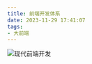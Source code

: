 ```yaml
---
title: 前端开发体系
date: 2023-11-29 17:41:07
tags:
- 大前端
---
```



![现代前端开发](/pic/基本功/编程基础/前端开发体系/现代前端开发.jpg)